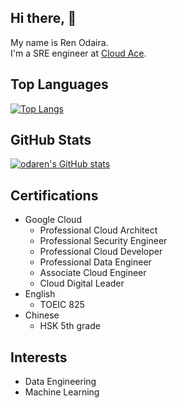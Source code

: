 ## Hi there, 👋
My name is Ren Odaira.  
I'm a SRE engineer at [Cloud Ace](https://cloud-ace.jp/).

## Top Languages
[![Top Langs](https://github-readme-stats.vercel.app/api/top-langs/?username=odaren)](https://github.com/odaren/github-readme-stats)  

## GitHub Stats
[![odaren's GitHub stats](https://github-readme-stats.vercel.app/api?username=odaren&show_icons=true)](https://github.com/odaren/github-readme-stats)

## Certifications
* Google Cloud
    * Professional Cloud Architect 
    * Professional Security Engineer
    * Professional Cloud Developer
    * Professional Data Engineer
    * Associate Cloud Engineer
    * Cloud Digital Leader
* English
    * TOEIC 825
* Chinese
    * HSK 5th grade  

## Interests
* Data Engineering
* Machine Learning
<!--
**odaren/odaren** is a ✨ _special_ ✨ repository because its `README.md` (this file) appears on your GitHub profile.

Here are some ideas to get you started:

- 🔭 I’m currently working on ...
- 🌱 I’m currently learning ...
- 👯 I’m looking to collaborate on ...
- 🤔 I’m looking for help with ...
- 💬 Ask me about ...
- 📫 How to reach me: ...
- 😄 Pronouns: ...
- ⚡ Fun fact: ...
-->
